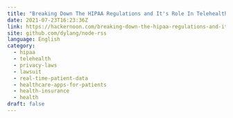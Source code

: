 ```yaml
---
title: "Breaking Down The HIPAA Regulations and It's Role In Telehealth"
date: 2021-07-23T16:23:36Z
link: https://hackernoon.com/breaking-down-the-hipaa-regulations-and-its-role-in-telehealth-an6h376g?source=rss&utm_medium=RSS&utm_source=news.12bit.vn
site: github.com/dylang/node-rss
language: English
category:
  - hipaa
  - telehealth
  - privacy-laws
  - lawsuit
  - real-time-patient-data
  - healthcare-apps-for-patients
  - health-insurance
  - health
draft: false
---
```

